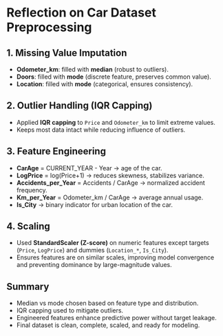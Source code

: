 # Reflection on Car Dataset Preprocessing

## 1. Missing Value Imputation
- **Odometer_km**: filled with **median** (robust to outliers).  
- **Doors**: filled with **mode** (discrete feature, preserves common value).  
- **Location**: filled with **mode** (categorical, ensures consistency).  

## 2. Outlier Handling (IQR Capping)
- Applied **IQR capping** to `Price` and `Odometer_km` to limit extreme values.  
- Keeps most data intact while reducing influence of outliers.

## 3. Feature Engineering
- **CarAge** = CURRENT_YEAR - Year → age of the car.  
- **LogPrice** = log(Price+1) → reduces skewness, stabilizes variance.  
- **Accidents_per_Year** = Accidents / CarAge → normalized accident frequency.  
- **Km_per_Year** = Odometer_km / CarAge → average annual usage.  
- **Is_City** → binary indicator for urban location of the car.

## 4. Scaling
- Used **StandardScaler (Z-score)** on numeric features except targets (`Price`, `LogPrice`) and dummies (`Location_*`, `Is_City`).  
- Ensures features are on similar scales, improving model convergence and preventing dominance by large-magnitude values.

## Summary
- Median vs mode chosen based on feature type and distribution.  
- IQR capping used to mitigate outliers.  
- Engineered features enhance predictive power without target leakage.  
- Final dataset is clean, complete, scaled, and ready for modeling.
